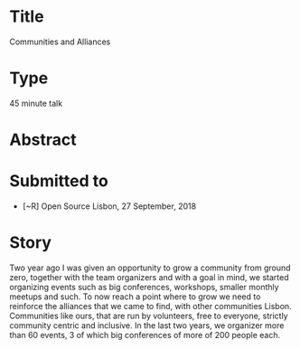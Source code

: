 # Title

Communities and Alliances

# Type

45 minute talk

# Abstract

# Submitted to

- [~R] Open Source Lisbon, 27 September, 2018

# Story
Two year ago I was given an opportunity to grow a community from ground zero, together with the team organizers and with a goal in mind, we started organizing events such as big conferences, workshops, smaller monthly meetups and such.
To now reach a point where to grow we need to reinforce the alliances that we came to find, with other communities Lisbon.
Communities like ours, that are run by volunteers, free to everyone, strictly community centric and inclusive.
In the last two years, we organizer more than 60 events, 3 of which big conferences of more of 200 people each.
